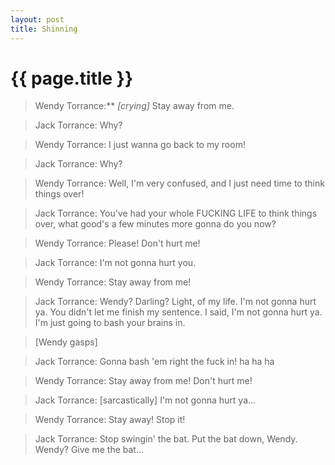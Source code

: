 ```yaml
---
layout: post
title: Shinning
---
```


# {{ page.title }}

> Wendy Torrance:** *[crying]* Stay away from me.

> Jack Torrance: Why?

> Wendy Torrance: I just wanna go back to my room!

> Jack Torrance: Why?

> Wendy Torrance: Well, I'm very confused, and I just need time to think things over!

> Jack Torrance: You've had your whole FUCKING LIFE to think things over, what good's a few minutes more gonna do you now?

> Wendy Torrance: Please! Don't hurt me!

> Jack Torrance: I'm not gonna hurt you.

> Wendy Torrance: Stay away from me!

> Jack Torrance: Wendy? Darling? Light, of my life. I'm not gonna hurt ya. You didn't let me finish my sentence. I said, I'm not gonna hurt ya. I'm just going to bash your brains in.

>	[Wendy gasps]

> Jack Torrance: Gonna bash 'em right the fuck in! ha ha ha

> Wendy Torrance: Stay away from me! Don't hurt me!

> Jack Torrance: [sarcastically] I'm not gonna hurt ya...

> Wendy Torrance: Stay away! Stop it!

> Jack Torrance: Stop swingin' the bat. Put the bat down, Wendy. Wendy? Give me the bat...